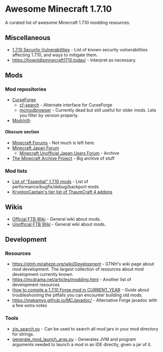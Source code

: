 # Awesome Minecraft 1.7.10

A curated list of awesome Minecraft 1.7.10 modding resources.

## Miscellaneous

* [1.7.10 Security Vulnerabilities](https://gist.github.com/makamys/3cc10a6c552b6b3d52e09da256ac8f7b) - List of known security vulnerabilities affecting 1.7.10, and ways to mitigate them.
* https://howoldisminecraft1710.today/ - Interpret as necessary.

## Mods

### Mod repositories

* [CurseForge](https://curseforge.com/)
    * [cf-search](https://superstormer.github.io/cf-search) - Alternate interface for CurseForge
    * [mcmodbrowser](https://mcmodbrowser.neocities.org/) - Currently dead but still useful for older mods. Lets you filter by version properly.
* [Modrinth](https://modrinth.com/)

#### Obscure section

* [Minecraft Forums](https://www.minecraftforum.net/forums/mapping-and-modding-java-edition/minecraft-mods) - Not much is left here.
* [Minecraft Japan Forum](https://forum.civa.jp/viewforum.php?f=3)
    * [Minecraft Unofficial Japan Users Forum](https://web.archive.org/web/20190715113857/https://forum.minecraftuser.jp/viewforum.php?f=13) - Archive
* [The Minecraft Archive Project](https://map.crummy.com/) - Big archive of stuff

### Mod lists

* [List of "Essential" 1.7.10 mods](https://gist.github.com/makamys/7cb74cd71d93a4332d2891db2624e17c) - List of performance/bugfix/debug/backport mods
* [KryptonCaptain's tier list of ThaumCraft 4 addons](https://github.com/KryptonCaptain/Misc-Files/blob/master/TC4%20addon%20list.md)

## Wikis

* [Official FTB Wiki](https://ftb.fandom.com/) - General wiki about mods.
* [Unofficial FTB Wiki](https://ftbwiki.org/) - General wiki about mods.

## Development

### Resources

* https://gtnh.miraheze.org/wiki/Development - GTNH's wiki page about mod development. The largest collection of resources about mod development currently known.
* https://mcdrama.net/articles/modding.html - Another list of development resources
* [How to compile a 1.7.10 Forge mod in CURRENT_YEAR](https://gist.github.com/makamys/27bfbcb3fe6ec4a35f1e809476e651d7) - Guide about troubleshooting the pitfalls you can encounter building old mods.
* https://makamys.github.io/MCJavadoc/ - Alternative Forge javadoc with a few extra notes

### Tools
* [zip_search.py](https://gist.github.com/makamys/f279b286c8afe1b976ea18886df1cf7d) - Can be used to search all mod jars in your mod directory for strings.
* [generate_mod_launch_args.py](https://gist.github.com/makamys/e8668436ed1780c0623c26936d0e472d) - Generates JVM and program arguments needed to launch a mod in an IDE directly, given a jar of it.
